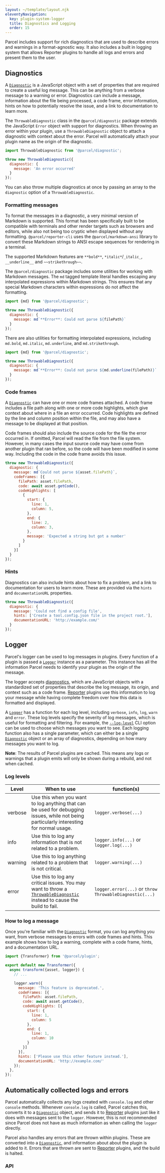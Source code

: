 ```yaml
---
layout: ~/template/layout.njk
eleventyNavigation:
  key: plugin-system-logger
  title: Diagnostics and Logging
  order: 15
---
```


Parcel includes support for rich diagnostics that are used to describe errors and warnings in a format-agnostic way. It also includes a built in logging system that allows Reporter plugins to handle all logs and errors and present them to the user.

## Diagnostics

A [`Diagnostic`](/plugin-system/logging.md#Diagnostic) is a JavaScript object with a set of properties that are required to create a useful log message. This can be anything from a verbose message to a warning or error. Diagnostics can include a message, information about the file being processed, a code frame, error information, hints on how to potentially resolve the issue, and a link to documentation to learn more.

The `ThrowableDiagnostic` class in the `@parcel/diagnostic` package extends the JavaScript `Error` object with support for diagnostics. When throwing an error within your plugin, use a `ThrowableDiagnostic` object to attach a diagnostic with context about the error. Parcel will automatically attach your plugin name as the origin of the diagnostic.

```js
import ThrowableDiagnostic from '@parcel/diagnostic';

throw new ThrowableDiagnostic({
  diagnostic: {
    message: 'An error occurred'
  }
});
```

You can also throw multiple diagnostics at once by passing an array to the `diagnostic` option of a `ThrowableDiagnostic`.

### Formatting messages

To format the messages in a diagnostic, a very minimal version of Markdown is supported. This format has been specifically built to be compatible with terminals and other render targets such as browsers and editors, while also not being too cryptic when displayed without any formatting. `@parcel/reporter-cli` uses the `@parcel/markdown-ansi` library to convert these Markdown strings to ANSI escape sequences for rendering in a terminal.

The supported Markdown features are `**bold**`, `*italic*`/`_italic_`, `__underline__` and `~~strikethrough~~`.

The `@parcel/diagnostic` package includes some utilities for working with Markdown messages. The `md` tagged template literal handles escaping any interpolated expressions within Markdown strings. This ensures that any special Markdown characters within expressions do not affect the formatting.

```js
import {md} from '@parcel/diagnostic';

throw new ThrowableDiagnostic({
  diagnostic: {
    message: md`**Error**: Could not parse ${filePath}`
  }
});
```

There are also utilities for formatting interpolated expressions, including `md.bold`, `md.italic`, `md.underline`, and `md.strikethrough`.

```js
import {md} from '@parcel/diagnostic';

throw new ThrowableDiagnostic({
  diagnostic: {
    message: md`**Error**: Could not parse ${md.underline(filePath)}`
  }
});
```

### Code frames

A [`Diagnostic`](/plugin-system/logging.md#Diagnostic) can have one or more code frames attached. A code frame includes a file path along with one or more code highlights, which give context about where in a file an error occurred. Code highlights are defined by the line and column position within the file, and may also have a message to be displayed at that position.

Code frames should also include the source code for the file the error occurred in. If omitted, Parcel will read the file from the file system. However, in many cases the input source code may have come from another plugin that ran before, so the code will have been modified in some way. Including the code in the code frame avoids this issue.

```js
throw new ThrowableDiagnostic({
  diagnostic: {
    message: md`Could not parse ${asset.filePath}`,
    codeFrames: [{
      filePath: asset.filePath,
      code: await asset.getCode(),
      codeHighlights: [
        {
          start: {
            line: 1,
            column: 5,
          },
          end: {
            line: 2,
            column: 3,
          },
          message: 'Expected a string but got a number'
        }
      ]
    }]
  }
});
```

### Hints

Diagnostics can also include hints about how to fix a problem, and a link to documentation for users to learn more. These are provided via the `hints` and `documentationURL` properties.

```js
throw new ThrowableDiagnostic({
  diagnostic: {
    message: 'Could not find a config file',
    hints: ['Create a tool.config.json file in the project root.'],
    documentationURL: 'http://example.com/'
  }
});
```

## Logger

Parcel's logger can be used to log messages in plugins. Every function of a plugin is passed a [`Logger`](#PluginLogger) instance as a parameter. This instance has all the information Parcel needs to identify your plugin as the origin of the message.

The logger accepts [diagnostics](#diagnostics), which are JavaScript objects with a standardized set of properties that describe the log message, its origin, and context such as a code frame. [Reporter](/plugin-system/reporter.md) plugins use this information to log your message while having complete freedom over how this data is formatted and displayed.

A [`Logger`](#PluginLogger) has a function for each log level, including `verbose`, `info`, `log`, `warn` and `error`. These log levels specify the severity of log messages, which is useful for formatting and filtering. For example, the [`--log-level`](/features/cli.md#parameters) CLI option can be used to choose which messages you want to see. Each logging function also has a single parameter, which can either be a single [`Diagnostic`](#Diagnostic) object or an array of diagnostics, depending on how many messages you want to log.

<note>

**Note**: The results of Parcel plugins are cached. This means any logs or warnings that a plugin emits will only be shown during a rebuild, and not when cached.

</note>

### Log levels

| Level   | When to use                                                                                                                             | function(s)                                             |
| ------- | --------------------------------------------------------------------------------------------------------------------------------------- | ------------------------------------------------------- |
| verbose | Use this when you want to log anything that can be used for debugging issues, while not being particularly interesting for normal usage. | `logger.verbose(...)`                                   |
| info    | Use this to log any information that is not related to a problem.                                                                        | `logger.info(...)` or `logger.log(...)`                 |
| warning | Use this to log anything related to a problem that is not critical.                                                                      | `logger.warning(...)`                                   |
| error   | Use this to log any critical issues. You may want to throw a [`ThrowableDiagnostic`](#ThrowableDiagnostic) instead to cause the build to fail.                                          | `logger.error(...)` or `throw ThrowableDiagnostic(...)` |

### How to log a message

Once you're familiar with the [`Diagnostic`](#Diagnostic) format, you can log anything you want, from verbose messages to errors with code frames and hints. This example shows how to log a warning, complete with a code frame, hints, and a documentation URL.

```js
import {Transformer} from '@parcel/plugin';

export default new Transformer({
  async transform({asset, logger}) {
    // ...

    logger.warn({
      message: 'This feature is deprecated.',
      codeFrames: [{
        filePath: asset.filePath,
        code: await asset.getCode(),
        codeHighlights: [{
          start: {
            line: 1,
            column: 5
          },
          end: {
            line: 1,
            column: 10
          }
        }]
      }],
      hints: ['Please use this other feature instead.'],
      documentationURL: 'http://example.com/'
    });
  },
});
```

## Automatically collected logs and errors

Parcel automatically collects any logs created with `console.log` and other `console` methods. Whenever `console.log` is called, Parcel catches this, converts it to a [`Diagnostic`](#Diagnostic) object, and sends it to [Reporter](/plugin-system/reporter.md) plugins just like it does with messages sent to the `logger`. However, this is not recommended since Parcel does not have as much information as when calling the `logger` directly.

Parcel also handles any errors that are thrown within plugins. These are converted into a [`Diagnostic`](#Diagnostic), and information about about the plugin is added to it. Errors that are thrown are sent to [Reporter](/plugin-system/reporter.md) plugins, and the build is halted.

### API

<include src="logger.html"></include>
<include src="diagnostic.html"></include>

